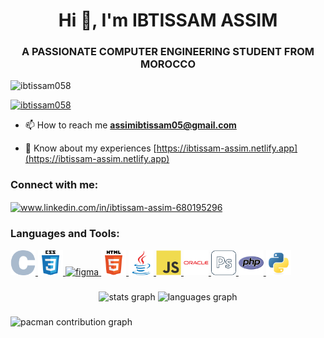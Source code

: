 <h1 align="center">Hi 👋, I'm IBTISSAM ASSIM</h1>
<h3 align="center">A PASSIONATE COMPUTER ENGINEERING STUDENT FROM MOROCCO</h3>

<p align="left"> <img src="https://komarev.com/ghpvc/?username=ibtissam058&label=Profile%20views&color=ddc0ed&style=flat" alt="ibtissam058" /> </p>

<p align="left"> <a href="https://github.com/ryo-ma/github-profile-trophy"><img src="https://github-profile-trophy.vercel.app/?username=ibtissam058" alt="ibtissam058" /></a> </p>

- 📫 How to reach me **assimibtissam05@gmail.com**

- 📄 Know about my experiences [https://ibtissam-assim.netlify.app](https://ibtissam-assim.netlify.app)

<h3 align="left">Connect with me:</h3>
<p align="left">
<a href="https://linkedin.com/in/www.linkedin.com/in/ibtissam-assim-680195296" target="blank"><img align="center" src="https://raw.githubusercontent.com/rahuldkjain/github-profile-readme-generator/master/src/images/icons/Social/linked-in-alt.svg" alt="www.linkedin.com/in/ibtissam-assim-680195296" height="30" width="40" /></a>
</p>

<h3 align="left">Languages and Tools:</h3>
<p align="left"> <a href="https://www.cprogramming.com/" target="_blank" rel="noreferrer"> <img src="https://raw.githubusercontent.com/devicons/devicon/master/icons/c/c-original.svg" alt="c" width="40" height="40"/> </a> <a href="https://www.w3schools.com/css/" target="_blank" rel="noreferrer"> <img src="https://raw.githubusercontent.com/devicons/devicon/master/icons/css3/css3-original-wordmark.svg" alt="css3" width="40" height="40"/> </a> <a href="https://www.figma.com/" target="_blank" rel="noreferrer"> <img src="https://www.vectorlogo.zone/logos/figma/figma-icon.svg" alt="figma" width="40" height="40"/> </a> <a href="https://www.w3.org/html/" target="_blank" rel="noreferrer"> <img src="https://raw.githubusercontent.com/devicons/devicon/master/icons/html5/html5-original-wordmark.svg" alt="html5" width="40" height="40"/> </a> <a href="https://www.java.com" target="_blank" rel="noreferrer"> <img src="https://raw.githubusercontent.com/devicons/devicon/master/icons/java/java-original.svg" alt="java" width="40" height="40"/> </a> <a href="https://developer.mozilla.org/en-US/docs/Web/JavaScript" target="_blank" rel="noreferrer"> <img src="https://raw.githubusercontent.com/devicons/devicon/master/icons/javascript/javascript-original.svg" alt="javascript" width="40" height="40"/> </a> <a href="https://www.oracle.com/" target="_blank" rel="noreferrer"> <img src="https://raw.githubusercontent.com/devicons/devicon/master/icons/oracle/oracle-original.svg" alt="oracle" width="40" height="40"/> </a> <a href="https://www.photoshop.com/en" target="_blank" rel="noreferrer"> <img src="https://raw.githubusercontent.com/devicons/devicon/master/icons/photoshop/photoshop-line.svg" alt="photoshop" width="40" height="40"/> </a> <a href="https://www.php.net" target="_blank" rel="noreferrer"> <img src="https://raw.githubusercontent.com/devicons/devicon/master/icons/php/php-original.svg" alt="php" width="40" height="40"/> </a> <a href="https://www.python.org" target="_blank" rel="noreferrer"> <img src="https://raw.githubusercontent.com/devicons/devicon/master/icons/python/python-original.svg" alt="python" width="40" height="40"/> </a> </p>

###

<div align="center">
  <img src="https://github-readme-stats.vercel.app/api?username=ibtissam058&hide_title=false&hide_rank=false&show_icons=true&include_all_commits=true&count_private=true&disable_animations=false&theme=dracula&locale=en&hide_border=false&order=1" height="150" alt="stats graph"  />
  <img src="https://github-readme-stats.vercel.app/api/top-langs?username=ibtissam058&locale=en&hide_title=false&layout=compact&card_width=320&langs_count=5&theme=dracula&hide_border=false&order=2" height="150" alt="languages graph"  />
</div>

###
<picture>
  <source media="(prefers-color-scheme: dark)" srcset="https://raw.githubusercontent.com/ibtissam058/ibtissam058/output/pacman-contribution-graph-dark.svg">
  <source media="(prefers-color-scheme: light)" srcset="https://raw.githubusercontent.com/ibtissam058/ibtissam058/output/pacman-contribution-graph.svg">
  <img alt="pacman contribution graph" src="https://raw.githubusercontent.com/ibtissam058/ibtissam058/output/pacman-contribution-graph.svg">
</picture>

###
